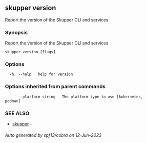 ## skupper version

Report the version of the Skupper CLI and services

### Synopsis

Report the version of the Skupper CLI and services

```
skupper version [flags]
```

### Options

```
  -h, --help   help for version
```

### Options inherited from parent commands

```
      --platform string   The platform type to use [kubernetes, podman]
```

### SEE ALSO

* [skupper](skupper.md)	 - 

###### Auto generated by spf13/cobra on 12-Jun-2023
